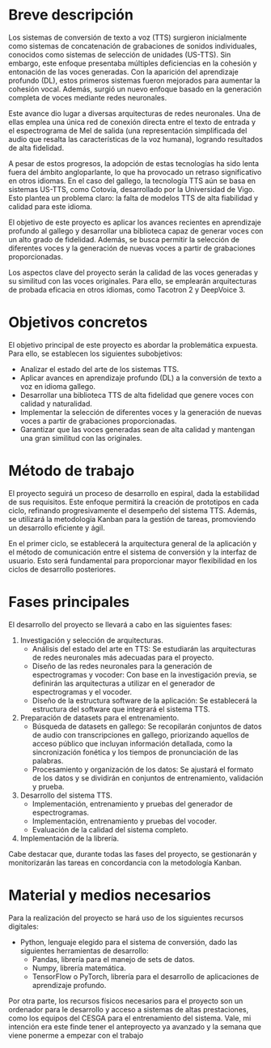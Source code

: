 # Breve descripción
Los sistemas de conversión de texto a voz (TTS) surgieron inicialmente como sistemas de concatenación de grabaciones de sonidos individuales, conocidos como sistemas de selección de unidades (US-TTS). Sin embargo, este enfoque presentaba múltiples deficiencias en la cohesión y entonación de las voces generadas. Con la aparición del aprendizaje profundo (DL), estos primeros sistemas fueron mejorados para aumentar la cohesión vocal. Además, surgió un nuevo enfoque basado en la generación completa de voces mediante redes neuronales.

Este avance dio lugar a diversas arquitecturas de redes neuronales. Una de ellas emplea una única red de conexión directa entre el texto de entrada y el espectrograma de Mel de salida (una representación simplificada del audio que resalta las características de la voz humana), logrando resultados de alta fidelidad.

A pesar de estos progresos, la adopción de estas tecnologías ha sido lenta fuera del ámbito angloparlante, lo que ha provocado un retraso significativo en otros idiomas. En el caso del gallego, la tecnología TTS aún se basa en sistemas US-TTS, como Cotovía, desarrollado por la Universidad de Vigo. Esto plantea un problema claro: la falta de modelos TTS de alta fiabilidad y calidad para este idioma.

El objetivo de este proyecto es aplicar los avances recientes en aprendizaje profundo al gallego y desarrollar una biblioteca capaz de generar voces con un alto grado de fidelidad. Además, se busca permitir la selección de diferentes voces y la generación de nuevas voces a partir de grabaciones proporcionadas.

Los aspectos clave del proyecto serán la calidad de las voces generadas y su similitud con las voces originales. Para ello, se emplearán arquitecturas de probada eficacia en otros idiomas, como Tacotron 2 y DeepVoice 3.
# Objetivos concretos
El objetivo principal de este proyecto es abordar la problemática expuesta. Para ello, se establecen los siguientes subobjetivos:

- Analizar el estado del arte de los sistemas TTS.
- Aplicar avances en aprendizaje profundo (DL) a la conversión de texto a voz en idioma gallego.
- Desarrollar una biblioteca TTS de alta fidelidad que genere voces con calidad y naturalidad.
- Implementar la selección de diferentes voces y la generación de nuevas voces a partir de grabaciones proporcionadas.
- Garantizar que las voces generadas sean de alta calidad y mantengan una gran similitud con las originales.
# Método de trabajo
El proyecto seguirá un proceso de desarrollo en espiral, dada la estabilidad de sus requisitos. Este enfoque permitirá la creación de prototipos en cada ciclo, refinando progresivamente el desempeño del sistema TTS. Además, se utilizará la metodología Kanban para la gestión de tareas, promoviendo un desarrollo eficiente y ágil.

En el primer ciclo, se establecerá la arquitectura general de la aplicación y el método de comunicación entre el sistema de conversión y la interfaz de usuario. Esto será fundamental para proporcionar mayor flexibilidad en los ciclos de desarrollo posteriores.
# Fases principales
El desarrollo del proyecto se llevará a cabo en las siguientes fases:
1. Investigación y selección de arquitecturas.
	- Análisis del estado del arte en TTS: Se estudiarán las arquitecturas de redes neuronales más adecuadas para el proyecto.
	- Diseño de las redes neuronales para la generación de espectrogramas y vocoder: Con base en la investigación previa, se definirán las arquitecturas a utilizar en el generador de espectrogramas y el vocoder.
	- Diseño de la estructura software de la aplicación: Se establecerá la estructura del software que integrará el sistema TTS.
2. Preparación de datasets para el entrenamiento.
	- Búsqueda de datasets en gallego: Se recopilarán conjuntos de datos de audio con transcripciones en gallego, priorizando aquellos de acceso público que incluyan información detallada, como la sincronización fonética y los tiempos de pronunciación de las palabras.
	- Procesamiento y organización de los datos: Se ajustará el formato de los datos y se dividirán en conjuntos de entrenamiento, validación y prueba.
3. Desarrollo del sistema TTS.
	- Implementación, entrenamiento y pruebas del generador de espectrogramas.
	- Implementación, entrenamiento y pruebas del vocoder.
	- Evaluación de la calidad del sistema completo.
4. Implementación de la librería.

Cabe destacar que, durante todas las fases del proyecto, se gestionarán y monitorizarán las tareas en concordancia con la metodología Kanban.
# Material y medios necesarios
Para la realización del proyecto se hará uso de los siguientes recursos digitales:
- Python, lenguaje elegido para el sistema de conversión, dado las siguientes herramientas de desarrollo:
	- Pandas, librería para el manejo de sets de datos.
	- Numpy, librería matemática.
	- TensorFlow o PyTorch, librería para el desarrollo de aplicaciones de aprendizaje profundo.

Por otra parte, los recursos físicos necesarios para el proyecto son un ordenador para le desarrollo y acceso a sistemas de altas prestaciones, como los equipos del CESGA para el entrenamiento del sistema.
Vale, mi intención era este finde tener el anteproyecto ya avanzado y la semana que viene ponerme a empezar con el trabajo